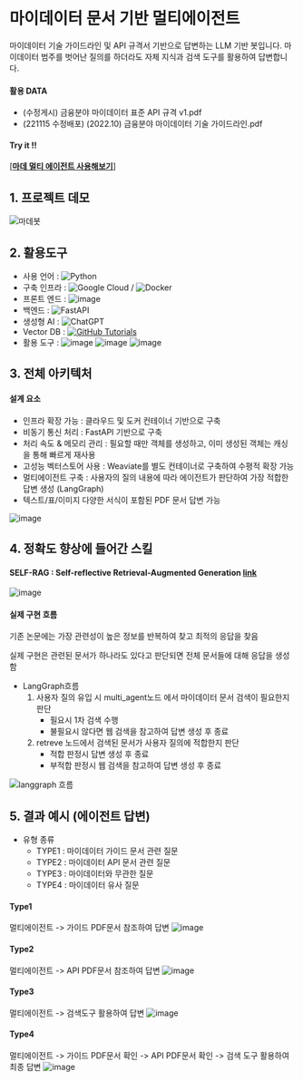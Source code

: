 # 마이데이터 문서 기반 멀티에이전트

마이데이터 기술 가이드라인 및 API 규격서 기반으로 답변하는 LLM 기반 봇입니다.
마이데이터 범주를 벗어난 질의를 하더라도 자체 지식과 검색 도구를 활용하여 답변합니다.

#### **활용 DATA**

- (수정게시) 금융분야 마이데이터 표준 API 규격 v1.pdf
- (221115 수정배포) (2022.10) 금융분야 마이데이터 기술 가이드라인.pdf

#### Try it !!

[[**마데 멀티 에이전트 사용해보기**](http://35.209.240.229:8501/)]

## 1. 프로젝트 데모
![마데봇](https://github.com/user-attachments/assets/99af1abc-39f0-452f-9afa-ed5a8dd1770f)


## 2. 활용도구

- 사용 언어 : ![Python](https://img.shields.io/badge/python-3670A0?style=for-the-badge&logo=python&logoColor=ffdd54)
- 구축 인프라 : ![Google Cloud](https://img.shields.io/badge/GoogleCloud-%234285F4.svg?style=for-the-badge&logo=google-cloud&logoColor=white) /  ![Docker](https://img.shields.io/badge/docker-%230db7ed.svg?style=for-the-badge&logo=docker&logoColor=white)
- 프론트 엔드 : ![image](https://github.com/user-attachments/assets/a7a6c14c-906b-4b9d-8660-f4ea04f16f2b)
- 백엔드 : ![FastAPI](https://img.shields.io/badge/FastAPI-005571?style=for-the-badge&logo=fastapi)
- 생성형 AI : ![ChatGPT](https://img.shields.io/badge/chatGPT-74aa9c?style=for-the-badge&logo=openai&logoColor=white)
- Vector DB : [![GitHub Tutorials](https://img.shields.io/badge/Weaviate_Tutorials-green)](https://github.com/weaviate-tutorials/)
- 활용 도구 : ![image](https://github.com/user-attachments/assets/4c6bfd37-de2d-41f3-8964-bd703a23b47f)
 ![image](https://github.com/user-attachments/assets/a68e61aa-b5c6-4f04-a76f-c522e850f8f3) ![image](https://github.com/user-attachments/assets/4ac0853d-42f2-40d6-a1a4-4b60ab0fc86a)







## 3. 전체 아키텍처
#### 설계 요소
- 인프라 확장 가능 : 클라우드 및 도커 컨테이너 기반으로 구축
- 비동기 통신 처리 : FastAPI 기반으로 구축
- 처리 속도 & 메모리 관리 : 필요할 때만 객체를 생성하고, 이미 생성된 객체는 캐싱을 통해 빠르게 재사용
- 고성능 벡터스토어 사용 : Weaviate를 별도 컨테이너로 구축하여 수평적 확장 가능
- 멀티에이전트 구축 : 사용자의 질의 내용에 따라 에이전트가 판단하여 가장 적합한 답변 생성 (LangGraph)
- 텍스트/표/이미지 다양한 서식이 포함된 PDF 문서 답변 가능
  
![image](https://github.com/user-attachments/assets/5d525816-1237-41f3-9666-a5a7aa514d8f)




## 4. 정확도 향상에 들어간 스킬
#### SELF-RAG : Self-reflective Retrieval-Augmented Generation [link](https://arxiv.org/pdf/2310.11511)
![image](https://github.com/user-attachments/assets/9daee482-72e6-4429-8109-75eb86e151be)

#### 실제 구현 흐름

기존 논문에는 가장 관련성이 높은 정보를 반복하여 찾고 최적의 응답을 찾음

실제 구현은 관련된 문서가 하나라도 있다고 판단되면 전체 문서들에 대해 응답을 생성함

- LangGraph흐름
  1. 사용자 질의 유입 시 multi_agent노드 에서 마이데이터 문서 검색이 필요한지 판단
     - 필요시 1차 검색 수행
     - 불필요시 않다면 웹 검색을 참고하여 답변 생성 후 종료
  2. retreve 노드에서 검색된 문서가 사용자 질의에 적합한지 판단
     - 적합 판정시 답변 생성 후 종료
     - 부적합 판정시 웹 검색을 참고하여 답변 생성 후 종료
       
![langgraph 흐름](https://github.com/user-attachments/assets/3edc6433-219f-495d-894d-051f9e3ae54f)

## 5. 결과 예시 (에이전트 답변)

- 유형 종류
  - TYPE1 : 마이데이터 가이드 문서 관련 질문
  - TYPE2 : 마이데이터 API 문서 관련 질문
  - TYPE3 : 마이데이터와 무관한 질문
  - TYPE4 : 마이데이터 유사 질문

#### **Type1**
멀티에이전트 -> 가이드 PDF문서 참조하여 답변
![image](https://github.com/user-attachments/assets/e8efca6b-2e99-472d-ba27-282fe859832a)

#### **Type2**
멀티에이전트 -> API PDF문서 참조하여 답변
![image](https://github.com/user-attachments/assets/5859ae4f-4845-4aac-bc0a-c4ede7f62f9f)

#### **Type3**
멀티에이전트 -> 검색도구 활용하여 답변
![image](https://github.com/user-attachments/assets/c45e97b2-b1e1-49ad-be62-06f242598555)

#### **Type4**
멀티에이전트 -> 가이드 PDF문서 확인 -> API PDF문서 확인 -> 검색 도구 활용하여 최종 답변
![image](https://github.com/user-attachments/assets/b3416df7-c73e-436f-8b5a-60c542c8c22a)





